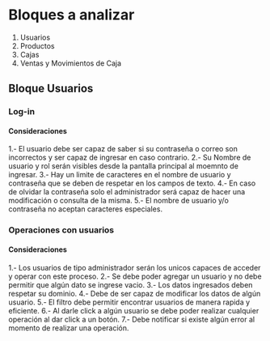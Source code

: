 # Bloques a analizar
1. Usuarios
2. Productos
3. Cajas
4. Ventas y Movimientos de Caja

## Bloque Usuarios
### Log-in
#### Consideraciones
1.- El usuario debe ser capaz de saber si su contraseña o correo son incorrectos y ser capaz de ingresar en caso contrario.
2.- Su Nombre de usuario y rol serán visibles desde la pantalla principal al moemnto de ingresar.
3.- Hay un limite de caracteres en el nombre de usuario y contraseña que se deben de respetar en los campos de texto.
4.- En caso de olvidar la contraseña solo el administrador será capaz de hacer una modificación o consulta de la misma.
5.- El nombre de usuario y/o contraseña no aceptan caracteres especiales.
### Operaciones con usuarios
#### Consideraciones
1.- Los usuarios de tipo administrador serán los unicos capaces de acceder y operar con este proceso.
2.- Se debe poder agregar un usuario y no debe permitir que algún dato se ingrese vacio.
3.- Los datos ingresados deben respetar su dominio.
4.- Debe de ser capaz de modificar los datos de algún usuario.
5.- El filtro debe permitir encontrar usuarios de manera rapida y eficiente.
6.- Al darle click a algún usuario se debe poder realizar cualquier operación al dar click a un botón.
7.- Debe notificar si existe algún error al momento de realizar una operación.
